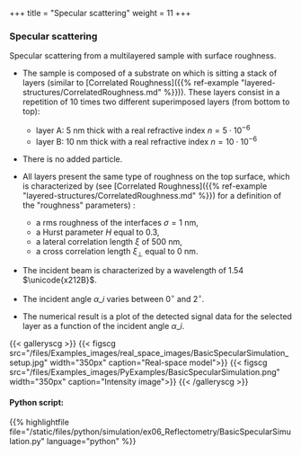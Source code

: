 +++
title = "Specular scattering"
weight = 11
+++

### Specular scattering

Specular scattering from a multilayered sample with surface roughness.

* The sample is composed of a substrate on which is sitting a stack of layers (similar to [Correlated Roughness]({{% ref-example "layered-structures/CorrelatedRoughness.md" %}})). These layers consist in a repetition of $10$ times two different superimposed layers (from bottom to top):

    * layer A: $5$ nm thick with a real refractive index $n = 5\cdot10^{-6}$
    * layer B: $10$ nm thick with a real refractive index $n = 10\cdot10^{-6}$
* There is no added particle.
* All layers present the same type of roughness on the top surface, which is characterized by (see [Correlated Roughness]({{% ref-example "layered-structures/CorrelatedRoughness.md" %}}) for a definition of the "roughness" parameters) :
    * a rms roughness of the interfaces $\sigma=1$ nm,
    * a Hurst parameter $H$ equal to $0.3$,
    * a lateral correlation length $\xi$ of $500$ nm,
    * a cross correlation length $\xi_{\perp}$ equal to $0$ nm.
* The incident beam is characterized by a wavelength of $1.54$ $\unicode{x212B}$.
* The incident angle $\alpha\_i$ varies between $0^{\circ}$ and $2^{\circ}$.
* The numerical result is a plot of the detected signal data for the selected layer as a function of the incident angle $\alpha\_i$.

{{< galleryscg >}}
{{< figscg src="/files/Examples_images/real_space_images/BasicSpecularSimulation_setup.jpg" width="350px" caption="Real-space model">}}
{{< figscg src="/files/Examples_images/PyExamples/BasicSpecularSimulation.png" width="350px" caption="Intensity image">}}
{{< /galleryscg >}}

#### Python script:
{{% highlightfile file="/static/files/python/simulation/ex06_Reflectometry/BasicSpecularSimulation.py" language="python" %}}


